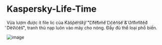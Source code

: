 # Kaspersky-Life-Time
Vừa lượm được ít file lic của K͛a͛s͛p͛e͛r͛s͛k͛y͛ ͛"͛L͛i͛f͛e͛t͛i͛m͛e͛ ͛L͛i͛c͛e͛n͛s͛e͛ ͛&͛ ͛U͛n͛l͛i͛m͛i͛t͛e͛d͛ ͛D͛e͛v͛i͛c͛e͛s͛"͛, tranh thủ nạp luôn vào máy cho nóng. Đầy đủ thể loại phổ biến.

![image](https://user-images.githubusercontent.com/24869201/207924785-7b3ecec3-923d-413c-bff0-169fa02c93b4.png)
